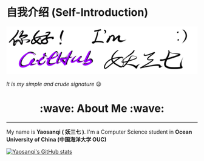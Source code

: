 # 自我介绍 (Self-Introduction)

![](1.png)

*<gray>It is my simple and crude signature* :frowning:

 <center><h1>:wave: About Me :wave:</h1></center>

---

My name is **Yaosanqi ( 妖三七 )**. I'm a Computer Science student in **Ocean University of China (中国海洋大学 OUC)** 

[![Yaosanqi's GitHub stats](https://github-readme-stats.vercel.app/api?username=Yaosanqi137&theme=radical)](https://github.com/anuraghazra/github-readme-stats)
